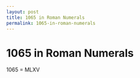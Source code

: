 ```yaml
---
layout: post
title: 1065 in Roman Numerals
permalink: 1065-in-roman-numerals
---
```


# 1065 in Roman Numerals

1065 = MLXV
